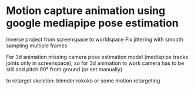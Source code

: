 # Motion capture animation using google mediapipe pose estimation

Inverse project from screenspace to worldspace
Fix jittering with smooth sampling multiple frames

For 3d animation missing camera pose estimation model
(mediapipe tracks joints only in screenspace),
so for 3d animation to work camera has to be still and
pitch 90° from ground (or set manually)

to retarget skeleton: blender rokoko or some motion retargeting
